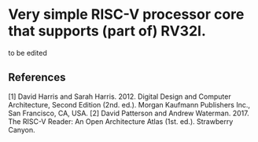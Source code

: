 # Very simple RISC-V processor core that supports (part of) RV32I.

to be edited

## References
[1]	David Harris and Sarah Harris. 2012. Digital Design and Computer Architecture, Second Edition (2nd. ed.). Morgan Kaufmann Publishers Inc., San Francisco, CA, USA.
[2]	David Patterson and Andrew Waterman. 2017. The RISC-V Reader: An Open Architecture Atlas (1st. ed.). Strawberry Canyon.
